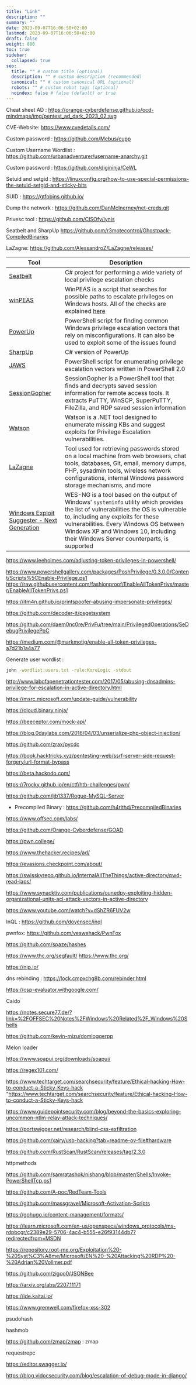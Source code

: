 ```yaml
---
title: "Link"
description: ""
summary: ""
date: 2023-09-07T16:06:50+02:00
lastmod: 2023-09-07T16:06:50+02:00
draft: false
weight: 800
toc: true
sidebar:
  collapsed: true
seo:
  title: "" # custom title (optional)
  description: "" # custom description (recommended)
  canonical: "" # custom canonical URL (optional)
  robots: "" # custom robot tags (optional)
  noindex: false # false (default) or true
---
```



Cheat sheet AD :
https://orange-cyberdefense.github.io/ocd-mindmaps/img/pentest_ad_dark_2023_02.svg

CVE-Website:
https://www.cvedetails.com/

Custom password :
https://github.com/Mebus/cupp

Custom Username Wordlist :
https://github.com/urbanadventurer/username-anarchy.git

Custom password :
https://github.com/digininja/CeWL

Setuid and setgid : 
https://linuxconfig.org/how-to-use-special-permissions-the-setuid-setgid-and-sticky-bits

SUID : 
https://gtfobins.github.io/

Dump the network : 
https://github.com/DanMcInerney/net-creds.git

Privesc tool : 
https://github.com/CISOfy/lynis

Seatbelt and SharpUp
https://github.com/r3motecontrol/Ghostpack-CompiledBinaries

LaZagne:
https://github.com/AlessandroZ/LaZagne/releases/

| Tool                                                                                                     | Description                                                                                                                                                                                                                                                                                               |
| -------------------------------------------------------------------------------------------------------- | --------------------------------------------------------------------------------------------------------------------------------------------------------------------------------------------------------------------------------------------------------------------------------------------------------- |
| [Seatbelt](https://github.com/GhostPack/Seatbelt)                                                        | C# project for performing a wide variety of local privilege escalation checks                                                                                                                                                                                                                             |
| [winPEAS](https://github.com/carlospolop/privilege-escalation-awesome-scripts-suite/tree/master/winPEAS) | WinPEAS is a script that searches for possible paths to escalate privileges on Windows hosts. All of the checks are explained [here](https://book.hacktricks.xyz/windows/checklist-windows-privilege-escalation)                                                                                          |
| [PowerUp](https://raw.githubusercontent.com/PowerShellMafia/PowerSploit/master/Privesc/PowerUp.ps1)      | PowerShell script for finding common Windows privilege escalation vectors that rely on misconfigurations. It can also be used to exploit some of the issues found                                                                                                                                         |
| [SharpUp](https://github.com/GhostPack/SharpUp)                                                          | C# version of PowerUp                                                                                                                                                                                                                                                                                     |
| [JAWS](https://github.com/411Hall/JAWS)                                                                  | PowerShell script for enumerating privilege escalation vectors written in PowerShell 2.0                                                                                                                                                                                                                  |
| [SessionGopher](https://github.com/Arvanaghi/SessionGopher)                                              | SessionGopher is a PowerShell tool that finds and decrypts saved session information for remote access tools. It extracts PuTTY, WinSCP, SuperPuTTY, FileZilla, and RDP saved session information                                                                                                         |
| [Watson](https://github.com/rasta-mouse/Watson)                                                          | Watson is a .NET tool designed to enumerate missing KBs and suggest exploits for Privilege Escalation vulnerabilities.                                                                                                                                                                                    |
| [LaZagne](https://github.com/AlessandroZ/LaZagne)                                                        | Tool used for retrieving passwords stored on a local machine from web browsers, chat tools, databases, Git, email, memory dumps, PHP, sysadmin tools, wireless network configurations, internal Windows password storage mechanisms, and more                                                             |
| [Windows Exploit Suggester - Next Generation](https://github.com/bitsadmin/wesng)                        | WES-NG is a tool based on the output of Windows' `systeminfo` utility which provides the list of vulnerabilities the OS is vulnerable to, including any exploits for these vulnerabilities. Every Windows OS between Windows XP and Windows 10, including their Windows Server counterparts, is supported |
https://www.leeholmes.com/adjusting-token-privileges-in-powershell/

https://www.powershellgallery.com/packages/PoshPrivilege/0.3.0.0/Content/Scripts%5CEnable-Privilege.ps1
https://raw.githubusercontent.com/fashionproof/EnableAllTokenPrivs/master/EnableAllTokenPrivs.ps1

https://itm4n.github.io/printspoofer-abusing-impersonate-privileges/

https://github.com/decoder-it/psgetsystem

https://github.com/daem0nc0re/PrivFu/tree/main/PrivilegedOperations/SeDebugPrivilegePoC

https://medium.com/@markmotig/enable-all-token-privileges-a7d21b1a4a77

Generate user wordlist : 
```sh
john -wordlist:users.txt -rule:KoreLogic -stdout
```

http://www.labofapenetrationtester.com/2017/05/abusing-dnsadmins-privilege-for-escalation-in-active-directory.html

https://msrc.microsoft.com/update-guide/vulnerability

https://cloud.binary.ninja/

https://beeceptor.com/mock-api/

https://blog.0daylabs.com/2016/04/03/unserialize-php-object-injection/

https://github.com/zrax/pycdc

https://book.hacktricks.xyz/pentesting-web/ssrf-server-side-request-forgery/url-format-bypass

https://beta.hackndo.com/

https://7rocky.github.io/en/ctf/htb-challenges/pwn/

https://github.com/jib1337/Rogue-MySQL-Server

- Precompiled Binary :
https://github.com/h4rithd/PrecompiledBinaries

https://www.offsec.com/labs/

https://github.com/Orange-Cyberdefense/GOAD

https://pwn.college/

https://www.thehacker.recipes/ad/

https://evasions.checkpoint.com/about/

https://swisskyrepo.github.io/InternalAllTheThings/active-directory/pwd-read-laps/

https://www.synacktiv.com/publications/ounedpy-exploiting-hidden-organizational-units-acl-attack-vectors-in-active-directory

https://www.youtube.com/watch?v=dShZR6FUV2w

InQL : https://github.com/doyensec/inql

pwnfox: https://github.com/yeswehack/PwnFox

https://github.com/spaze/hashes

https://www.thc.org/segfault/
https://www.thc.org/

https://nip.io/

dns rebinding : https://lock.cmpxchg8b.com/rebinder.html

https://csp-evaluator.withgoogle.com/

Caido

https://notes.secure77.de/?link=%2FOFFSEC%20Notes%2FWindows%20Related%2F_Windows%20Shells

https://github.com/kevin-mizu/domloggerpp

Melon loader

https://www.soapui.org/downloads/soapui/

https://regex101.com/

https://www.techtarget.com/searchsecurity/feature/Ethical-hacking-How-to-conduct-a-Sticky-Keys-hack "https://www.techtarget.com/searchsecurity/feature/Ethical-hacking-How-to-conduct-a-Sticky-Keys-hack

https://www.guidepointsecurity.com/blog/beyond-the-basics-exploring-uncommon-ntlm-relay-attack-techniques/

https://portswigger.net/research/blind-css-exfiltration

https://github.com/xairy/usb-hacking?tab=readme-ov-file#hardware

https://github.com/RustScan/RustScan/releases/tag/2.3.0

httpmethods

https://github.com/samratashok/nishang/blob/master/Shells/Invoke-PowerShellTcp.ps1

https://github.com/A-poc/RedTeam-Tools 

https://github.com/massgravel/Microsoft-Activation-Scripts

https://gohugo.io/content-management/formats/

https://learn.microsoft.com/en-us/openspecs/windows_protocols/ms-rdpbcgr/c2389e29-5706-4ac4-b555-e26f93144db7?redirectedfrom=MSDN

https://repository.root-me.org/Exploitation%20-%20Syst%C3%A8me/Microsoft/EN%20-%20Attacking%20RDP%20-%20Adrian%20Vollmer.pdf

https://github.com/zigoo0/JSONBee

https://arxiv.org/abs/2207.11171

https://ide.kaitai.io/

https://www.gremwell.com/firefox-xss-302

psudohash

hashmob

https://github.com/zmap/zmap : zmap

requestrepc

https://editor.swagger.io/

https://blog.vidocsecurity.com/blog/escalation-of-debug-mode-in-django/